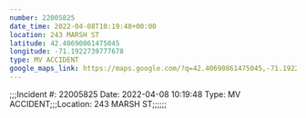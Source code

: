 ```yaml
---
number: 22005825
date_time: 2022-04-08T10:19:48+00:00
location: 243 MARSH ST
latitude: 42.40690861475045
longitude: -71.1922739777678
type: MV ACCIDENT
google_maps_link: https://maps.google.com/?q=42.40690861475045,-71.1922739777678
---
```


;;;Incident #: 22005825  Date: 2022-04-08 10:19:48   Type: MV ACCIDENT;;;Location: 243 MARSH ST;;;;;;
